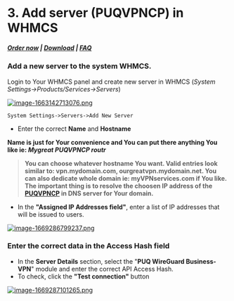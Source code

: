 # 3. Add server (PUQVPNCP) in WHMCS

#####  [Order now](https://puqcloud.com/index.php?rp=/store/whmcs-module-wireguard-business-vpn) | [Download](https://download.puqcloud.com/WHMCS/servers/PUQ_WHMCS-WireGuard-Business-VPN/) | [FAQ](https://faq.puqcloud.com/)

### Add a new server to the system WHMCS.

Login to Your WHMCS panel and create new server in WHMCS (*System Settings-&gt;Products/Services-&gt;Servers*)

[![image-1663142713076.png](https://doc.puq.info/uploads/images/gallery/2022-09/scaled-1680-/image-1663142713076.png)](https://doc.puq.info/uploads/images/gallery/2022-09/image-1663142713076.png)

```
System Settings->Servers->Add New Server
```

- Enter the correct **Name** and **Hostname**

**Name is just for Your convenience and You can put there anything You like ie: *Mygreat PUQVPNCP routr***

>**You can choose whatever hostname You want. Valid entries look similar to: vpn.mydomain.com, ourgreatvpn.mydomain.net. You can also dedicate whole domain ie: myVPNservices.com if You like. The important thing is to resolve the choosen IP address of the [PUQVPNCP](https://doc.puq.info/books/puqvpncp/page/description) in DNS server for Your domain.** 

- In the **"Assigned IP Addresses field"**, enter a list of IP addresses that will be issued to users.

[![image-1669286799237.png](https://doc.puq.info/uploads/images/gallery/2022-11/scaled-1680-/image-1669286799237.png)](https://doc.puq.info/uploads/images/gallery/2022-11/image-1669286799237.png)

###  

### Enter the correct data in the Access Hash field  
  


- In the **Server Details** section, select the "**PUQ WireGuard Business-VPN**" module and enter the correct API Access Hash.
- To check, click the **"Test connection"** button

[![image-1669287101265.png](https://doc.puq.info/uploads/images/gallery/2022-11/scaled-1680-/image-1669287101265.png)](https://doc.puq.info/uploads/images/gallery/2022-11/image-1669287101265.png)
